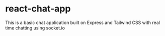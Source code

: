 # react-chat-app
This is a basic chat application built on Express and Tailwind CSS with real time chatting using socket.io
